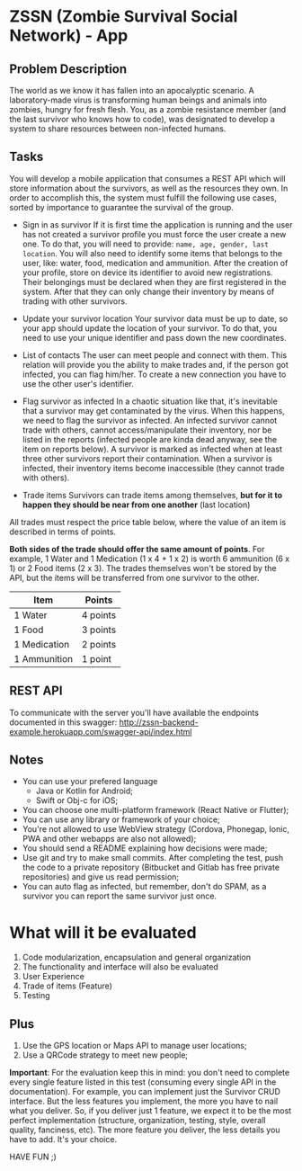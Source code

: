 # ZSSN (Zombie Survival Social Network) - App

## Problem Description
The world as we know it has fallen into an apocalyptic scenario. A laboratory-made virus is transforming human beings and animals into zombies, hungry for fresh flesh.
You, as a zombie resistance member (and the last survivor who knows how to code), was designated to develop a system to share resources between non-infected humans.

## Tasks
You will develop a mobile application that consumes a REST API which will store information about the survivors, as well as the resources they own.
In order to accomplish this, the system must fulfill the following use cases, sorted by importance to guarantee the survival of the group.

- Sign in as survivor
If it is first time the application is running and the user has not created a survivor profile you must force the user create a new one. To do that, you will need to provide: `name, age, gender, last location`. You will also need to identify some items that belongs to the user, like: water, food, medication and ammunition.
After the creation of your profile, store on device its identifier to avoid new registrations. Their belongings must be declared when they are first registered in the system. After that they can only change their inventory by means of trading with other survivors.

- Update your survivor location
Your survivor data must be up to date, so your app should update the location of your survivor. To do that, you need to use your unique identifier and pass down the new coordinates.


- List of contacts
The user can meet people and connect with them. This relation will provide you the ability to make trades and, if the person got infected, you can flag him/her.
To create a new connection you have to use the other user's identifier.

- Flag survivor as infected
In a chaotic situation like that, it's inevitable that a survivor may get contaminated by the virus. When this happens, we need to flag the survivor as infected.
An infected survivor cannot trade with others, cannot access/manipulate their inventory, nor be listed in the reports (infected people are kinda dead anyway, see the item on reports below).
A survivor is marked as infected when at least three other survivors report their contamination.
When a survivor is infected, their inventory items become inaccessible (they cannot trade with others).

- Trade items
Survivors can trade items among themselves, **but for it to happen they should be near from one another** (last location)

All trades must respect the price table below, where the value of an item is described in terms of points.

**Both sides of the trade should offer the same amount of points**. For example, 1 Water and 1 Medication (1 x 4 + 1 x 2) is worth 6 ammunition (6 x 1) or 2 Food items (2 x 3).
The trades themselves won't be stored by the API, but the items will be transferred from one survivor to the other.

| Item         | Points   |
|--------------|----------|
| 1 Water      | 4 points |
| 1 Food       | 3 points |
| 1 Medication | 2 points |
| 1 Ammunition | 1 point  |

## REST API

To communicate with the server you'll have available the endpoints documented in this swagger: http://zssn-backend-example.herokuapp.com/swagger-api/index.html

## Notes
- You can use your prefered language
  - Java or Kotlin for Android;
  - Swift or Obj-c for iOS;
- You can choose one multi-platform framework (React Native or Flutter);
- You can use any library or framework of your choice;
- You're not allowed to use WebView strategy (Cordova, Phonegap, Ionic, PWA and other webapps are also not allowed);
- You should send a README explaining how decisions were made;
- Use git and try to make small commits. After completing the test, push the code to a private repository (Bitbucket and Gitlab has free private repositories) and give us read permission;
- You can auto flag as infected, but remember, don't do SPAM, as a survivor you can report the same survivor just once.

# What will it be evaluated
1. Code modularization, encapsulation and general organization
2. The functionality and interface will also be evaluated
3. User Experience
4. Trade of items (Feature)
5. Testing

## Plus
1. Use the GPS location or Maps API to manage user locations;
2. Use a QRCode strategy to meet new people;

**Important**: For the evaluation keep this in mind: you don't need to complete every single feature listed in this test (consuming every single API in the documentation). For example, you can implement just the Survivor CRUD interface. But the less features you implement, the more you have to nail what you deliver. So, if you deliver just 1 feature, we expect it to be the most perfect implementation (structure, organization, testing, style, overall quality, fanciness, etc). The more feature you deliver, the less details you have to add. It's your choice.

HAVE FUN ;)
